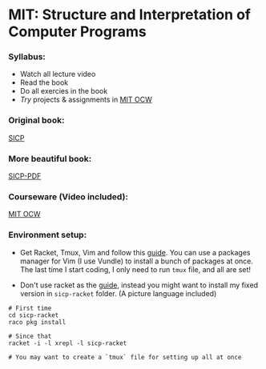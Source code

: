 MIT: Structure and Interpretation of Computer Programs
======================================================

### Syllabus:

- Watch all lecture video
- Read the book
- Do all exercies in the book
- _Try_ projects & assignments in [MIT OCW][3]

### Original book:

[SICP][1]

### More beautiful book:

[SICP-PDF][2]

### Courseware (Video included):

[MIT OCW][3]

### Environment setup:

- Get Racket, Tmux, Vim and follow this [guide][4]. You can use a packages manager for Vim (I use Vundle) to install a bunch of packages at once. The last time I start coding, I only need to run `tmux` file, and all are set!

- Don't use racket as the [guide][4], instead you might want to install my fixed version in `sicp-racket` folder. (A picture language included)

```
# First time
cd sicp-racket
raco pkg install

# Since that
racket -i -l xrepl -l sicp-racket

# You may want to create a `tmux` file for setting up all at once
```

[1]: http://mitpress.mit.edu/sicp/
[2]: https://github.com/sarabander/sicp-pdf
[3]: http://ocw.mit.edu/courses/electrical-engineering-and-computer-science/6-001-structure-and-interpretation-of-computer-programs-spring-2005/syllabus/
[4]: http://crash.net.nz/posts/2014/08/configuring-vim-for-sicp/


